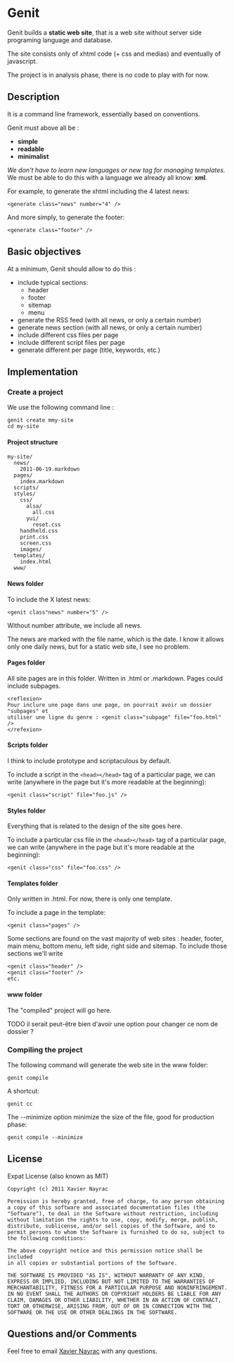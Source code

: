 Genit
================

Genit builds a **static web site**, that is a web site without server side programing language
and database.

The site consists only of xhtml code (+ css and medias) and eventually of javascript.

The project is in analysis phase, there is no code to play with for now.

Description
-----------

It is a command line framework, essentially based on conventions.

Genit must above all be :

  + **simple**
  + **readable**
  + **minimalist**

_We don't have to learn new languages ​​or new tag for managing templates._
We must be able to do this with a language we already all know: **xml**.

For example, to generate the xhtml including the 4 latest news:

    <generate class="news" number="4" />

And more simply, to generate the footer:

    <generate class="footer" />

Basic objectives
----------------

At a minimum, Genit should allow to do this :

  + include typical sections:
    - header
    - footer
    - sitemap
    - menu
  + generate the RSS feed (with all news, or only a certain number)
  + generate news section (with all news, or only a certain number)
  + include different css files per page
  + include different script files per page
  + generate different <meta> per page (title, keywords, etc.)

Implementation
--------------

### Create a project

We use the following command line :

    genit create mmy-site
    cd my-site

#### Project structure

    my-site/
      news/
        2011-06-19.markdown
      pages/
        index.markdown
      scripts/
      styles/
        css/
          alsa/
            all.css
          yui/
            reset.css
        handheld.css
        print.css
        screen.css
        images/
      templates/
        index.html
      www/

#### News folder

To include the X latest news:

    <genit class"news" number="5" />

Without number attribute, we include all news.

The news are marked with the file name, which is the date. 
I know it allows only one daily news, but for a static web site, I see
no problem.

#### Pages folder

All site pages are in this folder. Written in .html or .markdown.
Pages could include subpages.

    <reflexion>
    Pour inclure une page dans une page, on pourrait avoir un dossier "subpages" et
    utiliser une ligne du genre : <genit class="subpage" file="foo.html" />
    </refexion>



#### Scripts folder

I think to include prototype and scriptaculous by default.

To include a script in the `<head></head>` tag of a particular page,
we can write (anywhere in the page but it's more readable at the beginning):

    <genit class="script" file="foo.js" />


#### Styles folder

Everything that is related to the design of the site goes here.

To include a particular css file in the `<head></head>` tag of a particular page,
we can write (anywhere in the page but it's more readable at the beginning):

    <genit class="css" file="foo.css" />

#### Templates folder

Only written in .html.
For now, there is only one template.

To include a page in the template:

    <genit class="pages" />

Some sections are found on the vast majority of web sites : header, footer,
main menu, bottom menu, left side, right side and sitemap. To include those
sections we'll write

    <genit class="header" />
    <genit class="footer" />
    etc.

#### www folder

The "compiled" project will go here.

TODO il serait peut-être bien d'avoir une option pour changer ce nom de dossier ?

### Compiling the project

The following command will generate the web site in the www folder:

    genit compile

A shortcut:

    genit cc

The --minimize option minimize the size of the file, good for production phase:

    genit compile --minimize

License
-------

Expat License (also known as MIT)

    Copyright (c) 2011 Xavier Nayrac

    Permission is hereby granted, free of charge, to any person obtaining
    a copy of this software and associated documentation files (the
    "Software"), to deal in the Software without restriction, including
    without limitation the rights to use, copy, modify, merge, publish,
    distribute, sublicense, and/or sell copies of the Software, and to
    permit persons to whom the Software is furnished to do so, subject to
    the following conditions:

    The above copyright notice and this permission notice shall be included
    in all copies or substantial portions of the Software.

    THE SOFTWARE IS PROVIDED "AS IS", WITHOUT WARRANTY OF ANY KIND,
    EXPRESS OR IMPLIED, INCLUDING BUT NOT LIMITED TO THE WARRANTIES OF
    MERCHANTABILITY, FITNESS FOR A PARTICULAR PURPOSE AND NONINFRINGEMENT.
    IN NO EVENT SHALL THE AUTHORS OR COPYRIGHT HOLDERS BE LIABLE FOR ANY
    CLAIM, DAMAGES OR OTHER LIABILITY, WHETHER IN AN ACTION OF CONTRACT,
    TORT OR OTHERWISE, ARISING FROM, OUT OF OR IN CONNECTION WITH THE
    SOFTWARE OR THE USE OR OTHER DEALINGS IN THE SOFTWARE.


Questions and/or Comments
--------------------------

Feel free to email [Xavier Nayrac](mailto:xavier.nayrac@gmail.com)
with any questions.
